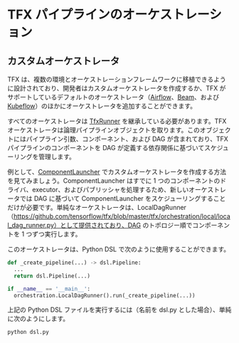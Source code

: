 # TFX パイプラインのオーケストレーション

## カスタムオーケストレータ

TFX は、複数の環境とオーケストレーションフレームワークに移植できるように設計されており、開発者はカスタムオーケストレータを作成するか、TFX がサポートしているデフォルトのオーケストレータ（[Airflow](airflow.md)、[Beam](beam_orchestrator.md)、および [Kubeflow](kubeflow.md)）のほかにオーケストレータを追加することができます。

すべてのオーケストレータは [TfxRunner](https://github.com/tensorflow/tfx/blob/master/tfx/orchestration/tfx_runner.py) を継承している必要があります。TFX オーケストレータは論理パイプラインオブジェクトを取ります。このオブジェクトにはパイプライン引数、コンポーネント、および DAG が含まれており、TFX パイプラインのコンポーネントを DAG が定義する依存関係に基づいてスケジューリングを管理します。

例として、[ComponentLauncher](https://github.com/tensorflow/tfx/blob/master/tfx/orchestration/component_launcher.py) でカスタムオーケストレータを作成する方法を見てみましょう。ComponentLauncher はすでに 1 つのコンポーネントのドライバ、executor、およびパブリッシャを処理するため、新しいオーケストレータでは DAG に基づいて ComponentLauncher をスケジューリングすることだけが必要です。単純なオーケストレータは、LocalDagRunner（https://github.com/tensorflow/tfx/blob/master/tfx/orchestration/local/local_dag_runner.py）として提供されており、DAG のトポロジー順でコンポーネントを 1 つずつ実行します。

このオーケストレータは、Python DSL で次のように使用することができます。

```python
def _create_pipeline(...) -> dsl.Pipeline:
  ...
  return dsl.Pipeline(...)

if __name__ == '__main__':
  orchestration.LocalDagRunner().run(_create_pipeline(...))
```

上記の Python DSL ファイルを実行するには（名前を dsl.py とした場合）、単純に次のようにします。

```bash
python dsl.py
```
